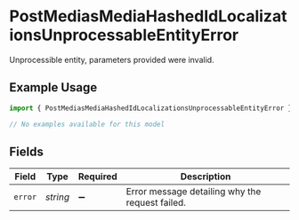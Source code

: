 # PostMediasMediaHashedIdLocalizationsUnprocessableEntityError

Unprocessible entity, parameters provided were invalid.

## Example Usage

```typescript
import { PostMediasMediaHashedIdLocalizationsUnprocessableEntityError } from "@wistia/wistia-api-client/models/errors";

// No examples available for this model
```

## Fields

| Field                                           | Type                                            | Required                                        | Description                                     |
| ----------------------------------------------- | ----------------------------------------------- | ----------------------------------------------- | ----------------------------------------------- |
| `error`                                         | *string*                                        | :heavy_minus_sign:                              | Error message detailing why the request failed. |